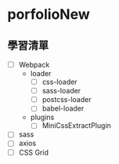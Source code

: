 # porfolioNew

## 學習清單
- [ ] Webpack
  - loader
    - [ ] css-loader
    - [ ] sass-loader
    - [ ] postcss-loader
    - [ ] babel-loader
  - plugins
    - [ ] MiniCssExtractPlugin
- [ ] sass
- [ ] axios
- [ ] CSS Grid

